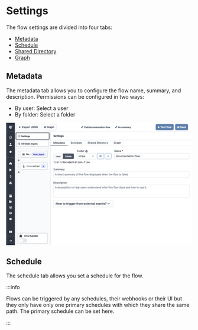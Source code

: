 # Settings

The flow settings are divided into four tabs:

- [Metadata](#metadata)
- [Schedule](#schedule)
- [Shared Directory](#shared-directory)
- [Graph](#graph)

## Metadata

The metadata tab allows you to configure the flow name, summary, and description.
Permissions can be configured in two ways:

- By user: Select a user
- By folder: Select a folder

![Flow Metadata](../assets/flows/flow_settings_metadata.png)

## Schedule

The schedule tab allows you set a schedule for the flow.

:::info

Flows can be triggered by any schedules, their webhooks or their UI but they only have only one primary schedules with which they share the same path. The primary schedule can be set here.

:::
